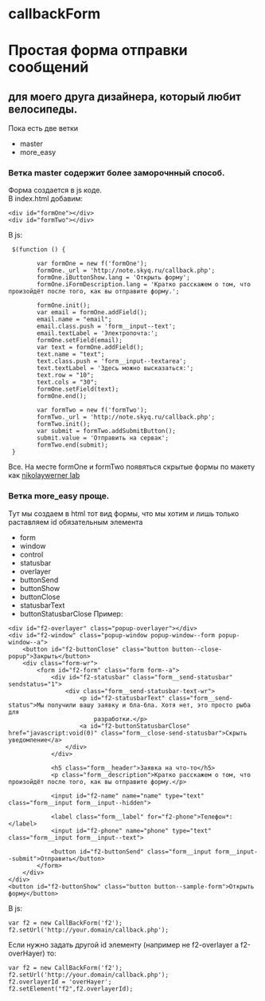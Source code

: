 # callbackForm
# Простая форма отправки сообщений 
## для моего друга дизайнера, который любит велосипеды.

Пока есть две ветки
  + master
  + more_easy

### Ветка master содержит более заморочнный способ.<br/> 
Форма создается в js коде.<br/>
В index.html добавим:
```
<div id="formOne"></div>
<div id="formTwo"></div>
```
В js:
```
 $(function () {

        var formOne = new f('formOne');
        formOne._url = 'http://note.skyq.ru/callback.php';
        formOne.iButtonShow.lang = 'Открыть форму';
        formOne.iFormDescription.lang = 'Кратко расскажем о том, что произойдёт после того, как вы отправите форму.';

        formOne.init();
        var email = formOne.addField();
        email.name = "email";
        email.class.push = 'form__input--text';
        email.textLabel = 'Электропочта:';
        formOne.setField(email);
        var text = formOne.addField();
        text.name = "text";
        text.class.push = 'form__input--textarea';
        text.textLabel = 'Здесь можно высказаться:';
        text.row = "10";
        text.cols = "30";
        formOne.setField(text);
        formOne.end();

        var formTwo = new f('formTwo');
        formTwo._url = 'http://note.skyq.ru/callback.php';
        formTwo.init();
        var submit = formTwo.addSubmitButton();
        submit.value = 'Отправить на сервак';
        formTwo.end(submit);
 }
```
Все. На месте formOne и formTwo появяться скрытые формы по макету как 
[nikolaywerner lab](http://nikolaywerner.ru/entry/prostaya-forma-obratnoy-svyazi)

### Ветка more_easy проще. <br/>
Тут мы создаем в html тот вид формы, что мы хотим и лишь только раставляем id обязательным элемента
 + form
 + window
 + control
 + statusbar
 + overlayer
 + buttonSend
 + buttonShow
 + buttonClose
 + statusbarText
 + buttonStatusbarClose
 Пример:
 ```
 <div id="f2-overlayer" class="popup-overlayer"></div>
 <div id="f2-window" class="popup-window popup-window--form popup-window--a">
     <button id="f2-buttonClose" class="button button--close-popup">Закрыть</button>
     <div class="form-wr">
         <form id="f2-form" class="form form--a">
             <div id="f2-statusbar" class="form__send-statusbar" sendstatus="1">
                 <div class="form__send-statusbar-text-wr">
                     <p id="f2-statusbarText" class="form__send-status">Мы получили вашу заявку и бла-бла. Хотя нет, это просто рыба для
                         разработки.</p>
                     <a id="f2-buttonStatusbarClose" href="javascript:void(0)" class="form__close-send-statusbar">Скрыть уведомление</a>
                 </div>
             </div>
 
             <h5 class="form__header">Заявка на что-то</h5>
             <p class="form__description">Кратко расскажем о том, что произойдёт после того, как вы отправите форму.</p>
 
             <input id="f2-name" name="name" type="text" class="form__input form__input--hidden">
 
             <label class="form__label" for="f2-phone">Телефон*:</label>
             <input id="f2-phone" name="phone" type="text" class="form__input form__input--text">
 
             <button id="f2-buttonSend" class="form__input form__input--submit">Отправить</button>
         </form>
     </div>
 </div>
 <button id="f2-buttonShow" class="button button--sample-form">Открыть форму</button>
 ```
 В js:
```
var f2 = new CallBackForm('f2');
f2.setUrl('http://your.domain/callback.php');
```
Если нужно задать другой id элементу (например не f2-overlayer а f2-overHayer) то:
```
var f2 = new CallBackForm('f2');
f2.setUrl('http://your.domain/callback.php');
f2.overlayerId = 'overHayer';
f2.setElement("f2",f2.overlayerId);
```
 




